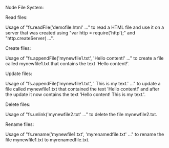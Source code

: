 Node File System:

Read files:

Usage of "fs.readFile('demofile.html' ..." to read a HTML file and use it on a server that was created using "var http = require('http');" 
and "http.createServer( ...".

Create files:

Usage of "fs.appendFile('mynewfile1.txt', 'Hello content!' ..." to create a file called mynewfile1.txt that contains the text 
'Hello content!'.

Update files:

Usage of "fs.appendFile('mynewfile1.txt', ' This is my text.' ..." to update a file called mynewfile1.txt that contained the text 
'Hello content!' and after the update it now contains the text 'Hello content! This is my text.'.

Delete files:

Usage of "fs.unlink('mynewfile2.txt' ..." to delete the file mynewfile2.txt.

Rename files:

Usage of "fs.rename('mynewfile1.txt', 'myrenamedfile.txt' ..." to rename the file mynewfile1.txt to myrenamedfile.txt.
